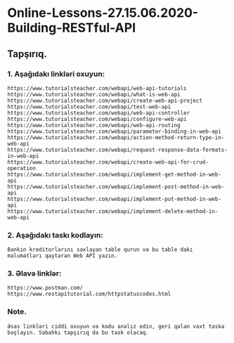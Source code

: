 # Online-Lessons-27.15.06.2020-Building-RESTful-API

## Tapşırıq.

### 1. Aşağıdakı linkləri oxuyun:
    https://www.tutorialsteacher.com/webapi/web-api-tutorials
    https://www.tutorialsteacher.com/webapi/what-is-web-api
    https://www.tutorialsteacher.com/webapi/create-web-api-project
    https://www.tutorialsteacher.com/webapi/test-web-api
    https://www.tutorialsteacher.com/webapi/web-api-controller
    https://www.tutorialsteacher.com/webapi/configure-web-api
    https://www.tutorialsteacher.com/webapi/web-api-routing
    https://www.tutorialsteacher.com/webapi/parameter-binding-in-web-api
    https://www.tutorialsteacher.com/webapi/action-method-return-type-in-web-api
    https://www.tutorialsteacher.com/webapi/request-response-data-formats-in-web-api
    https://www.tutorialsteacher.com/webapi/create-web-api-for-crud-operation
    https://www.tutorialsteacher.com/webapi/implement-get-method-in-web-api
    https://www.tutorialsteacher.com/webapi/implement-post-method-in-web-api
    https://www.tutorialsteacher.com/webapi/implement-put-method-in-web-api
    https://www.tutorialsteacher.com/webapi/implement-delete-method-in-web-api


### 2. Aşağıdakı taskı kodlayın:
    Bankın kreditorlarını saxlayan table qurun və bu table dakı malumatları qaytaran Web API yazın. 
    

### 3. Əlavə linklər:
    https://www.postman.com/
    https://www.restapitutorial.com/httpstatuscodes.html
    

### Note.
    Əsas linkləri ciddi oxuyun və kodu analiz edin, geri qalan vaxt taska başlayın. Sabahkı tapşırıq da bu task olacaq.
